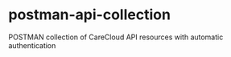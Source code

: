 # postman-api-collection
POSTMAN collection of CareCloud API resources with automatic authentication
